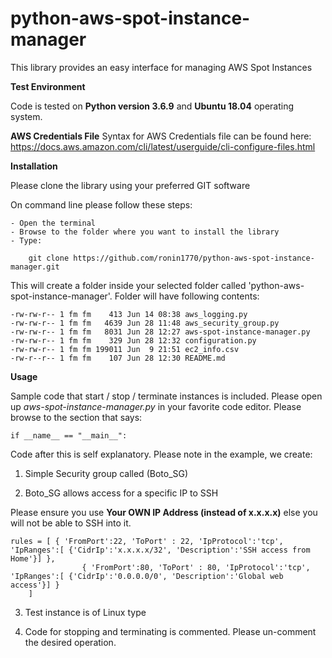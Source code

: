 # python-aws-spot-instance-manager
This library provides an easy interface for managing AWS Spot Instances

<B>Test Environment</B>

Code is tested on <B>Python version 3.6.9</B> and <B>Ubuntu 18.04</B> operating system.

<B>AWS Credentials File</B>
Syntax for AWS Credentials file can be found here: https://docs.aws.amazon.com/cli/latest/userguide/cli-configure-files.html


<B>Installation</B>

  Please clone the library using your preferred GIT software
  
  On command line please follow these steps:
  
    - Open the terminal
    - Browse to the folder where you want to install the library
    - Type: 
  
        git clone https://github.com/ronin1770/python-aws-spot-instance-manager.git
  
  This will create a folder inside your selected folder called 'python-aws-spot-instance-manager'. Folder will have following contents:
  
    -rw-rw-r-- 1 fm fm    413 Jun 14 08:38 aws_logging.py
    -rw-rw-r-- 1 fm fm   4639 Jun 28 11:48 aws_security_group.py
    -rw-rw-r-- 1 fm fm   8031 Jun 28 12:27 aws-spot-instance-manager.py
    -rw-rw-r-- 1 fm fm    329 Jun 28 12:32 configuration.py
    -rw-rw-r-- 1 fm fm 199011 Jun  9 21:51 ec2_info.csv
    -rw-r--r-- 1 fm fm    107 Jun 28 12:30 README.md

<B>Usage</B>

Sample code that start / stop / terminate instances is included. Please open up <I>aws-spot-instance-manager.py</I> in your favorite code editor. Please browse to the section that says:

    if __name__ == "__main__":
    
Code after this is self explanatory. Please note in the example, we create:

1. Simple Security group called (Boto_SG)

2. Boto_SG allows access for a specific IP to SSH

Please ensure you use <B>Your OWN IP Address (instead of x.x.x.x)</B> else you will not be able to SSH into it. 

    rules = [ { 'FromPort':22, 'ToPort' : 22, 'IpProtocol':'tcp', 'IpRanges':[ {'CidrIp':'x.x.x.x/32', 'Description':'SSH access from Home'}] },  
		    		{ 'FromPort':80, 'ToPort' : 80, 'IpProtocol':'tcp', 'IpRanges':[ {'CidrIp':'0.0.0.0/0', 'Description':'Global web access'}] }
		]

3. Test instance is of Linux type

4. Code for stopping and terminating is commented. Please un-comment the desired operation. 


